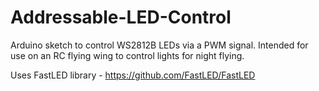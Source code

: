 # Addressable-LED-Control
Arduino sketch to control WS2812B LEDs via a PWM signal. Intended for use on an RC flying wing to control lights for night flying.

Uses FastLED library - https://github.com/FastLED/FastLED
